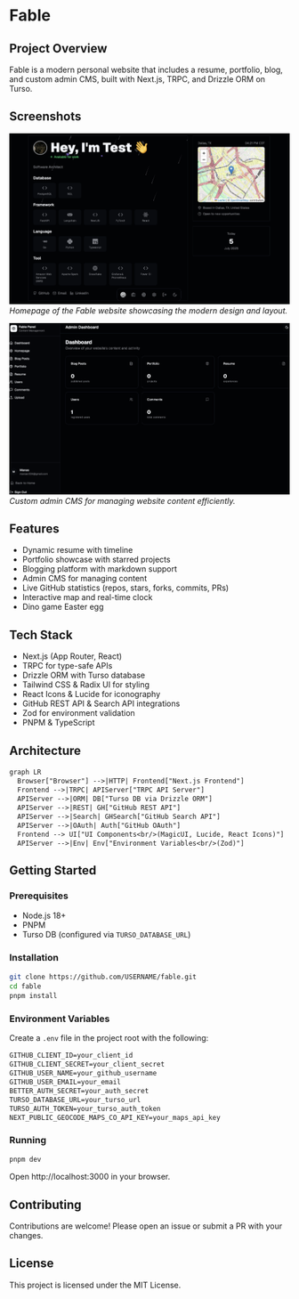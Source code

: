 # Fable

## Project Overview
Fable is a modern personal website that includes a resume, portfolio, blog, and custom admin CMS, built with Next.js, TRPC, and Drizzle ORM on Turso.

## Screenshots
![Homepage Screenshot](assets/headpage.png)
*Homepage of the Fable website showcasing the modern design and layout.*

![Admin CMS Screenshot](assets/adminpage.png)
*Custom admin CMS for managing website content efficiently.*

## Features
- Dynamic resume with timeline
- Portfolio showcase with starred projects
- Blogging platform with markdown support
- Admin CMS for managing content
- Live GitHub statistics (repos, stars, forks, commits, PRs)
- Interactive map and real-time clock
- Dino game Easter egg

## Tech Stack
- Next.js (App Router, React)
- TRPC for type-safe APIs
- Drizzle ORM with Turso database
- Tailwind CSS & Radix UI for styling
- React Icons & Lucide for iconography
- GitHub REST API & Search API integrations
- Zod for environment validation
- PNPM & TypeScript

## Architecture
```mermaid
graph LR
  Browser["Browser"] -->|HTTP| Frontend["Next.js Frontend"]
  Frontend -->|TRPC| APIServer["TRPC API Server"]
  APIServer -->|ORM| DB["Turso DB via Drizzle ORM"]
  APIServer -->|REST| GH["GitHub REST API"]
  APIServer -->|Search| GHSearch["GitHub Search API"]
  APIServer -->|OAuth| Auth["GitHub OAuth"]
  Frontend --> UI["UI Components<br/>(MagicUI, Lucide, React Icons)"]
  APIServer -->|Env| Env["Environment Variables<br/>(Zod)"]
```

## Getting Started

### Prerequisites
- Node.js 18+
- PNPM
- Turso DB (configured via `TURSO_DATABASE_URL`)

### Installation
```bash
git clone https://github.com/USERNAME/fable.git
cd fable
pnpm install
```

### Environment Variables
Create a `.env` file in the project root with the following:
```
GITHUB_CLIENT_ID=your_client_id
GITHUB_CLIENT_SECRET=your_client_secret
GITHUB_USER_NAME=your_github_username
GITHUB_USER_EMAIL=your_email
BETTER_AUTH_SECRET=your_auth_secret
TURSO_DATABASE_URL=your_turso_url
TURSO_AUTH_TOKEN=your_turso_auth_token
NEXT_PUBLIC_GEOCODE_MAPS_CO_API_KEY=your_maps_api_key
```

### Running
```bash
pnpm dev
```
Open http://localhost:3000 in your browser.

## Contributing
Contributions are welcome! Please open an issue or submit a PR with your changes.

## License
This project is licensed under the MIT License.